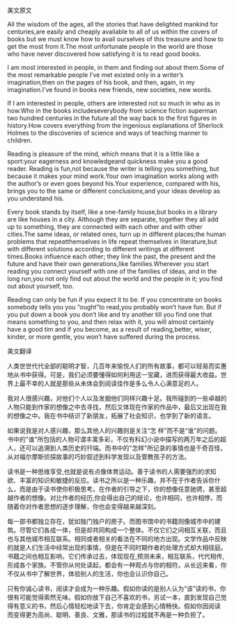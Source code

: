 美文原文

All the wisdom of the ages, all the stories that have delighted mankind for centuries,are easily and cheaply available to all of us within the covers of books but we must know how to avail ourselves of this treasure and how to get the most from it.The most unfortunate people in the world are those who have never discovered how satisfying it is to read good books.

I am most interested in people, in them and finding out about them.Some of the most remarkable people I’ve met existed only in a writer’s imagination,then on the pages of his book, and then, again, in my imagination.I’ve found in books new friends, new societies, new words.

If I am interested in people, others are interested not so much in who as in how.Who in the books includeseverybody from science fiction superman two hundred centuries in the future all the way back to the first figures in history.How covers everything from the ingenious explanations of Sherlock Holmes to the discoveries of science and ways of teaching manner to children.

Reading is pleasure of the mind, which means that it is a little like a sport:your eagerness and knowledgeand quickness make you a good reader. Reading is fun,not because the writer is telling you something, but because it makes your mind work.Your own imagination works along with the author’s or even goes beyond his.Your experience, compared with his, brings you to the same or different conclusions,and your ideas develop as you understand his.

Every book stands by itself, like a one-family house,but books in a library are like houses in a city. Although they are separate, together they all add up to something, they are connected with each other and with other cities.The same ideas, or related ones, turn up in different places;the human problems that repeatthemselves in life repeat themselves in literature,but with different solutions according to different writings at different times.Books influence each other; they link the past, the present and the future and have their own generations,like families.Wherever you start reading you connect yourself with one of the families of ideas, and in the long run,you not only find out about the world and the people in it; you find out about yourself, too.

Reading can only be fun if you expect it to be. If you concentrate on books somebody tells you you “ought”to read,you probably won’t have fun. But if you put down a book you don’t like and try another till you find one that means something to you, and then relax with it, you will almost certainly have a good tim and if you become, as a result of reading,better, wiser, kinder, or more gentle, you won’t have suffered during the process.

美文翻译

人类世世代代全部的聪明才智，几百年来愉悦人们的所有故事，都可以轻易而实惠地从书中获得。可是，我们必须要懂得如何利用这一宝藏，进而获得最大收益。世界上最不幸的人就是那些从未体会到阅读佳作是多么令人心满意足的人。

我对人很感兴趣，对他们个人以及发掘他们同样兴趣十足。我所碰到的一些卓越的人物只能到作家的想像之中去寻找，然后又体现在作家的作品中，最后又出现在我的想像之中。我在书中结识了新朋友，拓展了社会知识，也学到了新的语言。

如果说我是对人感兴趣，那么其他人的兴趣则是关注“怎 样”而不是“谁"的问题。书中的"谁"所包括的人物可谓丰寓多彩，不仅有科幻小说中描写的两万年之后的超人，还可以追溯到人类历史的幵端。而书中的"怎样"所记录的事情也是千奇百怪，从对福尔摩斯侦探故事的巧妙叙述到科学发现以及管教孩子的方法。

读书是一种思维享受,也就是说有点像体育运动。善于读书的人需要强烈的求知欲、丰富的知识和敏捷的反应。读书之所以是一种乐趣，并不在于作者告诉你什么，而是由于读书使你积极思考。在作者的引导之下，你的想像任意驰骋，甚至超越作者的想像。对比作者的经历,你会得出自己的结论，也许相同，也许相悖，而随着你对作者思想的逐步理解，你也会变得越来越深刻。

每一部书都独立存在，犹如独门独户的房子。而图书馆中的书籍则像城市中的建筑。尽管它们各成一体，但是却共同构成一个整体。不仅它们之间相互关联，而且也与其他城市相互联系。相同或者相关的看法在不同的地方出现。文学作品中反映的就是人们生活中经常出现的事情，但是在不同时期作者的处理方式却大相径庭。书籍之间也相互影响，它们传承过去，体现现在,预测未来，相互联系，代代相传,形成各个家族。不管你从何处读起，都会有一种观点与你的相符。从长远来看，你不仅从书中了解世界，体验别人的生活，你也会认识你自己。

只有你诚心读书，阅读才会成为一种乐趣。假如你读的是别人认为“该”读的书，你很有可能觉得索然无味。假如你放下自己不喜欢的书，另试一本，直到发现自己觉得有意义的书，然后心情轻松地读下去，你肯定会感到心情畅快。假如你因阅读 而变得更为高尚、聪明、善良、文雅，那读书的过程就不再是一种负担了。 

